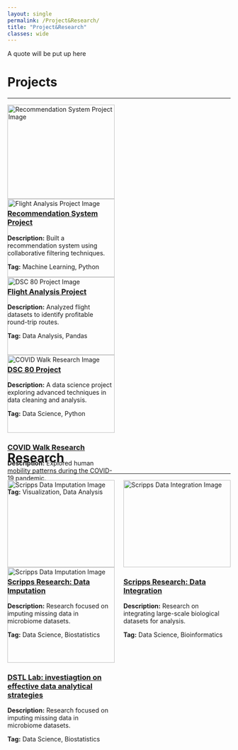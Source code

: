 ```yaml
---
layout: single
permalink: /Project&Research/
title: "Project&Research"
classes: wide
---
```

A quote will be put up here


# Projects
---
<div style="display: flex; flex-wrap: wrap; gap: 20px;">
  <div style="width: 48%;">
    <a href="/projects/recommendation-system/">
      <img src="path_to_recommendation_image" alt="Recommendation System Project Image" style="width: 100%; height: auto;">
    </a>
    <a href="/projects/recommendation-system/">
      <h3>Recommendation System Project</h3>
    </a>
    <p><strong>Description:</strong> Built a recommendation system using collaborative filtering techniques.</p>
    <p><strong>Tag:</strong> Machine Learning, Python</p>
  </div>
</div>

<div style="display: flex; flex-wrap: wrap; gap: 20px;">
  <div style="width: 48%;">
    <a href="/projects/flight-analysis/">
      <img src="path_to_flight_analysis_image" alt="Flight Analysis Project Image" style="width: 100%; height: auto;">
    </a>
    <a href="/projects/flight-analysis/">
      <h3>Flight Analysis Project</h3>
    </a>
    <p><strong>Description:</strong> Analyzed flight datasets to identify profitable round-trip routes.</p>
    <p><strong>Tag:</strong> Data Analysis, Pandas</p>
  </div>
</div>

<div style="display: flex; flex-wrap: wrap; gap: 20px;">
  <div style="width: 48%;">
    <a href="/projects/dsc80-project/">
      <img src="path_to_dsc80_image" alt="DSC 80 Project Image" style="width: 100%; height: auto;">
    </a>
    <a href="/projects/dsc80-project/">
      <h3>DSC 80 Project</h3>
    </a>
    <p><strong>Description:</strong> A data science project exploring advanced techniques in data cleaning and analysis.</p>
    <p><strong>Tag:</strong> Data Science, Python</p>
  </div>
</div>

<div style="display: flex; flex-wrap: wrap; gap: 20px;">
  <div style="width: 48%;">
    <a href="/projects/covidwalk-research/">
      <img src="path_to_covidwalk_image" alt="COVID Walk Research Image" style="width: 100%; height: auto;">
    </a>
    <a href="/projects/covidwalk-research/">
      <h3>COVID Walk Research</h3>
    </a>
    <p><strong>Description:</strong> Explored human mobility patterns during the COVID-19 pandemic.</p>
    <p><strong>Tag:</strong> Visualization, Data Analysis</p>
  </div>
</div>


# Research
---
<div style="display: flex; flex-wrap: wrap; gap: 20px;">
  <div style="width: 48%;">
    <a href="/projects/scripps-research-data-imputation/">
      <img src="path_to_imputation_image" alt="Scripps Data Imputation Image" style="width: 100%; height: auto;">
    </a>
    <a href="/projects/scripps-research-data-imputation/">
      <h3>Scripps Research: Data Imputation</h3>
    </a>
    <p><strong>Description:</strong> Research focused on imputing missing data in microbiome datasets.</p>
    <p><strong>Tag:</strong> Data Science, Biostatistics</p>
  </div>

  <div style="width: 48%;">
    <a href="/projects/scripps-research-data-integration/">
      <img src="path_to_integration_image" alt="Scripps Data Integration Image" style="width: 100%; height: auto;">
    </a>
    <a href="/projects/scripps-research-data-integration/">
      <h3>Scripps Research: Data Integration</h3>
    </a>
    <p><strong>Description:</strong> Research on integrating large-scale biological datasets for analysis.</p>
    <p><strong>Tag:</strong> Data Science, Bioinformatics</p>
  </div>
</div>

<div style="display: flex; flex-wrap: wrap; gap: 20px;">
  <div style="width: 48%;">
    <a href="/projects/scripps-research-data-imputation/">
      <img src="path_to_imputation_image" alt="Scripps Data Imputation Image" style="width: 100%; height: auto;">
    </a>
    <a href="/projects/scripps-research-data-imputation/">
      <h3>DSTL Lab: investiagtion on effective data analytical strategies</h3>
    </a>
    <p><strong>Description:</strong> Research focused on imputing missing data in microbiome datasets.</p>
    <p><strong>Tag:</strong> Data Science, Biostatistics</p>
  </div>
